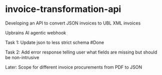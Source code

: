 # invoice-transformation-api

Developing an API to convert JSON invoices to UBL XML invoices

Upbrains AI agentic webhook

Task 1: Update json to less strict schema #Done

Task 2: Add error response telling user what fields are missing but should be non-intrusive

Later: Scope for different invoice procurements from PDF to JSON
